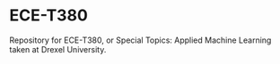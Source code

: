 # ECE-T380
Repository for ECE-T380, or Special Topics: Applied Machine Learning taken at Drexel University.
